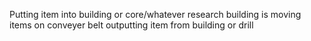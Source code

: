Putting item into building or core/whatever research building is
moving items on conveyer belt
outputting item from building or drill
